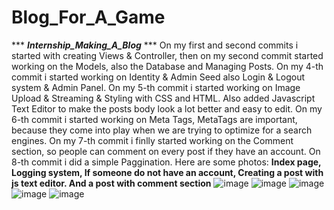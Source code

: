 # Blog_For_A_Game
*** ***Internship_Making_A_Blog*** ***
On my first and second commits i started with creating Views & Controller, then on my second commit started working on the Models, also the Database and Managing Posts.
On my 4-th commit i started working on Identity & Admin Seed also Login & Logout system & Admin Panel.
On my 5-th commit i started working on Image Upload & Streaming & Styling with CSS and HTML. Also added Javascript Text Editor to make the posts body look a lot better and easy to edit.
On my 6-th commit i started working on Meta Tags, MetaTags are important, because they come into play when we are trying to optimize for a search engines.
On my 7-th commit i finlly started working on the Comment section, so people can comment on every post if they have an account.
On 8-th commit i did a simple Paggination.
Here are some photos:
**Index page, Logging system, If someone do not have an account, Creating a post with js text editor. And a post with comment section**
![image](https://user-images.githubusercontent.com/109627707/192227270-80f2712c-9231-48c4-be89-10249c6ac6a8.png)
![image](https://user-images.githubusercontent.com/109627707/192227414-256932e0-7ae6-4d79-bf35-cfa0fd87d205.png)
![image](https://user-images.githubusercontent.com/109627707/192227543-ab064cb0-585d-4393-bf00-96ad5fe0d9a8.png)
![image](https://user-images.githubusercontent.com/109627707/192227741-c68ac449-0048-426c-a797-128a8b0448d9.png)
![image](https://user-images.githubusercontent.com/109627707/192229039-afac0693-9268-4b35-bd19-362acfcb739e.png)







